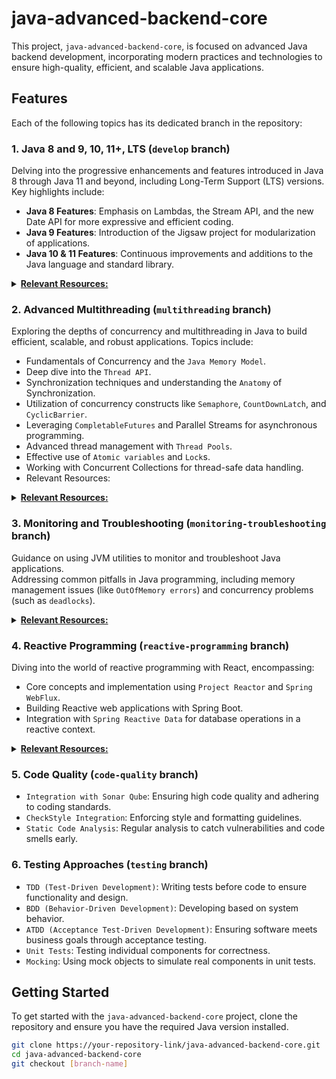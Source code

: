 # java-advanced-backend-core

This project, `java-advanced-backend-core`, is focused on advanced Java backend development, incorporating modern practices and technologies to ensure high-quality, efficient, and scalable Java applications.

## Features

Each of the following topics has its dedicated branch in the repository:

### 1. Java 8 and 9, 10, 11+, LTS (`develop` branch)
Delving into the progressive enhancements and features introduced in Java 8 through Java 11 and beyond, including Long-Term Support (LTS) versions. Key highlights include:
- **Java 8 Features**: Emphasis on Lambdas, the Stream API, and the new Date API for more expressive and efficient coding.
- **Java 9 Features**: Introduction of the Jigsaw project for modularization of applications.
- **Java 10 & 11 Features**: Continuous improvements and additions to the Java language and standard library.
<details>
<summary><u><strong>Relevant Resources:</strong></u></summary>

- [Java 8 in Action - Book](https://www.manning.com/books/java-8-in-action)
- [Java 8 Stream Tutorial & Examples](https://winterbe.com/posts/2014/07/31/java8-stream-tutorial-examples/)
- [Guide to Java 8 Optional](https://www.baeldung.com/java-optional)
- [Functional Interface in Java](https://www.scaler.com/topics/functional-interface-in-java/)
- [Java 8 Tutorials by Mkyong](https://mkyong.com/tutorials/java-8-tutorials/)
- [Java 8 Features with Examples](https://www.digitalocean.com/community/tutorials/java-8-features-with-examples)
- [Java 9 Modularity](https://www.baeldung.com/java-9-modularity)
- [Java 9 Features with Examples](https://www.digitalocean.com/community/tutorials/java-9-features-with-examples#factory-methods-for-immutable-list-set-map-and-map-entry)
- [What's New in Java 10](https://www.digitalocean.com/community/tutorials/java-10-features)
- [Var in Java 10 - Work in Progress](https://dzone.com/articles/var-work-in-progress)
- [What's New in Java 11](https://mkyong.com/java/what-is-new-in-java-11/)
- [Java 11 Features](https://www.digitalocean.com/community/tutorials/java-11-features)
- [What's New in Java 17](https://mkyong.com/java/what-is-new-in-java-17/)
- [What's New in Java 18](https://mkyong.com/java/what-is-new-in-java-18/)
- [What's New in Java 19](https://mkyong.com/java/what-is-new-in-java-19/)
</details>

### 2. Advanced Multithreading (`multithreading` branch)
Exploring the depths of concurrency and multithreading in Java to build efficient, scalable, and robust applications. Topics include:
- Fundamentals of Concurrency and the `Java Memory Model`.
- Deep dive into the `Thread API`.
- Synchronization techniques and understanding the `Anatomy` of Synchronization.
- Utilization of concurrency constructs like `Semaphore`, `CountDownLatch`, and `CyclicBarrier`.
- Leveraging `CompletableFutures` and Parallel Streams for asynchronous programming.
- Advanced thread management with `Thread Pools`.
- Effective use of `Atomic variables` and `Lock`s.
- Working with Concurrent Collections for thread-safe data handling.
- Relevant Resources: 
<details>
<summary><u><strong>Relevant Resources:</strong></u></summary>

- [Understanding Volatile in Java](https://www.baeldung.com/java-volatile)
- [Thread in Java Tutorial](https://www.simplilearn.com/tutorials/java-tutorial/thread-in-java)
- [ExecutorService Internal Working in Java](https://medium.com/codex/executorservice-internal-working-in-java-7b286882f54e)
- [Understanding Deadlocks in Operating Systems](https://www.baeldung.com/cs/os-deadlock)
- [Synchronization in Java](https://www.mygreatlearning.com/blog/synchronization-in-java/)
- [Using CyclicBarrier in Java](https://www.baeldung.com/java-cyclic-barrier)
- [Java 8 CompletableFuture Tutorial](https://www.callicoder.com/java-8-completablefuture-tutorial/)
- [Concurrent Maps in Java](https://www.baeldung.com/java-concurrent-map)
- [Java 8 Parallel Streams](https://www.baeldung.com/java-8-parallel-streams-custom-threadpool)
</details>

### 3. Monitoring and Troubleshooting (`monitoring-troubleshooting` branch)
Guidance on using JVM utilities to monitor and troubleshoot Java applications. <br> Addressing common pitfalls in Java programming, 
including memory management issues (like `OutOfMemory errors`) and concurrency problems (such as `deadlocks`).
<details>
<summary><u><strong>Relevant Resources:</strong></u></summary>

- [Java VisualVM Guide](https://docs.oracle.com/javase/8/docs/technotes/guides/visualvm/intro.html)
- [JConsole User Guide](https://docs.oracle.com/javase/8/docs/technotes/guides/management/jconsole.html)
- [The jcmd Utility](https://docs.oracle.com/javase/8/docs/technotes/guides/troubleshoot/tooldescr006.html)
- [The jmap Utility](https://docs.oracle.com/javase/8/docs/technotes/guides/troubleshoot/tooldescr014.html)
- [The jhat Utility](https://docs.oracle.com/javase/8/docs/technotes/guides/troubleshoot/tooldescr012.html)
- [The jstack Utility](https://docs.oracle.com/javase/8/docs/technotes/guides/troubleshoot/tooldescr016.html)
- [The jps Utility](https://docs.oracle.com/javase/8/docs/technotes/guides/troubleshoot/tooldescr015.html)
- [JVM Tool Interface (JVM TI)](https://docs.oracle.com/javase/8/docs/technotes/guides/jvmti/)
- [Analyzing a Heap Dump Using OQL](https://visualvm.github.io/documentation.html)
- [Java Mission Control](https://github.com/openjdk/jmc)
- [Creating and Analyzing Java Heap Dumps](https://reflectoring.io/create-analyze-heapdump/)
- [Java Heap Dump Analyzer](https://dzone.com/articles/java-heap-dump-analyzer-1)
- [Understanding Memory Leaks in Java](https://www.baeldung.com/java-memory-leaks)
</details>

### 4. Reactive Programming (`reactive-programming` branch)
Diving into the world of reactive programming with React, encompassing:
- Core concepts and implementation using `Project Reactor` and `Spring WebFlux`.
- Building Reactive web applications with Spring Boot.
- Integration with `Spring Reactive Data` for database operations in a reactive context.
<details>
<summary><u><strong>Relevant Resources:</strong></u></summary>

- [Reactive programming](https://levelup.gitconnected.com/okay-but-what-exactly-is-reactive-programming-64ca2aabd1aa)
- [Reactive mindset](https://www.linkedin.com/pulse/reactive-programming-selcuk-sert%3FtrackingId=NCjc2lXwTZuMjeHM0c0%252B1A%253D%253D/?trackingId=NCjc2lXwTZuMjeHM0c0%2B1A%3D%3D)
- [Into to Project Reactor for Spring](https://www.linkedin.com/pulse/project-reactor-core-introduction-anmol-bhatia/)
- [What is Mono And Flux](https://www.linkedin.com/pulse/project-reactor-how-mono-flux-work-anmol-bhatia/)
- [Java Reactive](https://reflectoring.io/getting-started-with-spring-webflux/)
- [Spring Boot WebFlux project example](https://spring.io/guides/gs/reactive-rest-service/)
- [Building a Reactive App with Angular and Spring Boot 2](https://www.linkedin.com/learning/building-a-reactive-app-with-angular-and-spring-boot-2/zero-to-full-stack-app-with-angular-and-spring-boot?u=2113185)
- [Project Reactor Learn](https://projectreactor.io/learn)
</details>


### 5. Code Quality (`code-quality` branch)
- `Integration with Sonar Qube`: Ensuring high code quality and adhering to coding standards.
- `CheckStyle Integration`: Enforcing style and formatting guidelines.
- `Static Code Analysis`: Regular analysis to catch vulnerabilities and code smells early.

### 6. Testing Approaches (`testing` branch)
- `TDD (Test-Driven Development)`: Writing tests before code to ensure functionality and design.
- `BDD (Behavior-Driven Development)`: Developing based on system behavior.
- `ATDD (Acceptance Test-Driven Development)`: Ensuring software meets business goals through acceptance testing.
- `Unit Tests`: Testing individual components for correctness.
- `Mocking`: Using mock objects to simulate real components in unit tests.

## Getting Started

To get started with the `java-advanced-backend-core` project, clone the repository and ensure you have the required Java version installed.

```bash
git clone https://your-repository-link/java-advanced-backend-core.git
cd java-advanced-backend-core
git checkout [branch-name]
